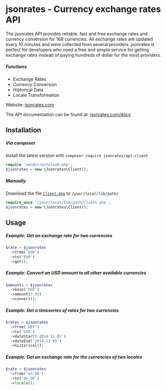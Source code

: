 jsonrates - Currency exchange rates API
=========

The jsonrates API provides reliable, fast and free exchange rates and currency conversion for 168 currencies.
All exchange rates are updated every 10 minutes and were collected from several providers.
jsonrates is perfect for developers who need a free and simple service for getting exchange rates
instead of paying hundreds of dollar for the most providers.

##### Functions
* Exchange Rates
* Currency Conversion
* Historical Data
* Locale Transformation

Website: [jsonrates.com](http://jsonrates.com/)

The API documentation can be found at: [jsonrates.com/docs](http://jsonrates.com/docs/)

Installation
-----

##### Via composer
Install the latest version with `composer require jsonrates/api-client`

``` php
require 'vendor/autoload.php';
$jsonrates = new \Jsonrates\Client();
```

##### Manually
Download the file [`Client.php`](/src/Jsonrates/Client.php) to `/your/local/lib/path/`

``` php
require_once '/your/local/lib/path/Client.php';
$jsonrates = new \Jsonrates\Client();
```

Usage
-----

##### Example: Get an exchange rate for two currencies

``` php
$rate = $jsonrates
  ->from('USD')
  ->to('EUR')
  ->get();
```

##### Example: Convert an USD amount to all other available currencies

``` php
$amounts = $jsonrates
  ->base('USD')
  ->amount(2.99)
  ->convert();
```

##### Example: Get a timeseries of rates for two currencies

``` php
$rates = $jsonrates
  ->from('XBT')
  ->to('USD')
  ->dateStart('2014-11-02')
  ->dateEnd('2014-11-05')
  ->historical();
```

##### Example: Get an exchange rate for the currencies of two locales

``` php
$rate = $jsonrates
  ->from('en_GB')
  ->to('de_DE')
  ->locale();
```
